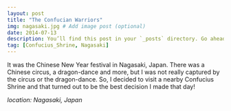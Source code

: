```yaml
---
layout: post
title: "The Confucian Warriors"
img: nagasaki.jpg # Add image post (optional)
date: 2014-07-13
description: You’ll find this post in your `_posts` directory. Go ahead and edit it and re-build the site to see your changes. # Add post description (optional)
tag: [Confucius_Shrine, Nagasaki]
---
```

It was the Chinese New Year festival in Nagasaki, Japan. There was a Chinese circus, a dragon-dance and more, but I was not really captured by the circus or the dragon-dance. So, I decided to visit a nearby Confucius Shrine and that turned out to be the best decision I made that day!

*location: Nagasaki, Japan*
